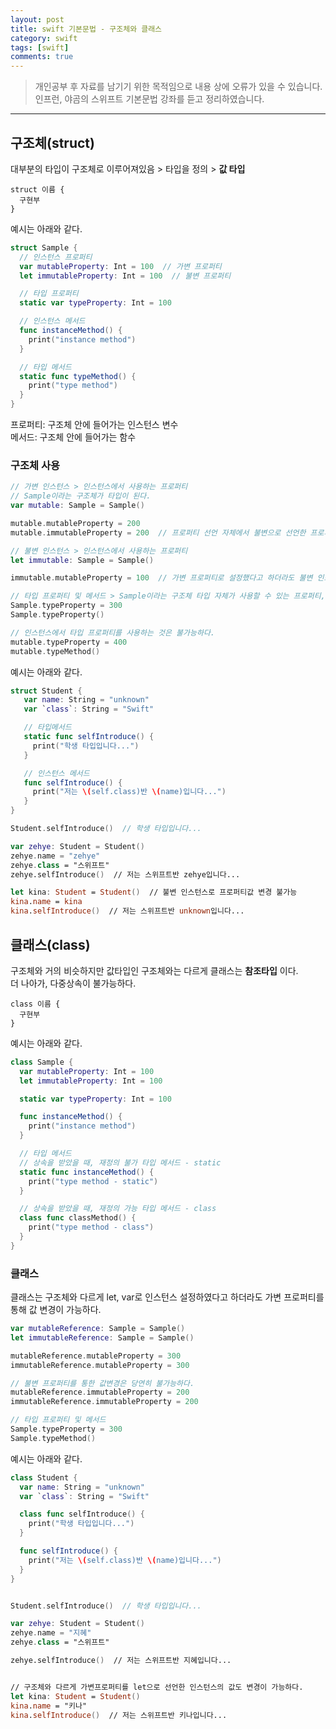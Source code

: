 ```yaml
---
layout: post
title: swift 기본문법 - 구조체와 클래스
category: swift
tags: [swift]
comments: true
---
```


> 개인공부 후 자료를 남기기 위한 목적임으로 내용 상에 오류가 있을 수 있습니다.    
인프런, 야곰의 스위프트 기본문법 강좌를 듣고 정리하였습니다.

<hr>


## 구조체(struct)

대부분의 타입이 구조체로 이루어져있음 > 타입을 정의 > **값 타입**

```
struct 이름 {
  구현부
}
```

예시는 아래와 같다.

```swift
struct Sample {
  // 인스턴스 프로퍼티
  var mutableProperty: Int = 100  // 가변 프로퍼티
  let immutableProperty: Int = 100  // 불변 프로퍼티

  // 타입 프로퍼티
  static var typeProperty: Int = 100  

  // 인스턴스 메서드
  func instanceMethod() {
    print("instance method")
  }

  // 타입 메서드
  static func typeMethod() {
    print("type method")
  }
}
```

프로퍼티: 구조체 안에 들어가는 인스턴스 변수<br>
메서드: 구조체 안에 들어가는 함수



### 구조체 사용

```swift
// 가변 인스턴스 > 인스턴스에서 사용하는 프로퍼티
// Sample이라는 구조체가 타입이 된다.
var mutable: Sample = Sample()

mutable.mutableProperty = 200
mutable.immutableProperty = 200  // 프로퍼티 선언 자체에서 불변으로 선언한 프로퍼티의 값은 변경 불가능하다.

// 불변 인스턴스 > 인스턴스에서 사용하는 프로퍼티
let immutable: Sample = Sample()

immutable.mutableProperty = 100  // 가변 프로퍼티로 설정했다고 하더라도 불변 인스턴스의 갑은 변경 불가능하다.

// 타입 프로퍼티 및 메서드 > Sample이라는 구조체 타입 자체가 사용할 수 있는 프로퍼티, 메서드
Sample.typeProperty = 300
Sample.typeProperty()

// 인스턴스에서 타입 프로퍼티를 사용하는 것은 불가능하다.
mutable.typeProperty = 400
mutable.typeMethod()
```

예시는 아래와 같다.

```swift
struct Student {
   var name: String = "unknown"
   var `class`: String = "Swift"

   // 타입메서드
   static func selfIntroduce() {
     print("학생 타입입니다...")
   }

   // 인스턴스 메서드
   func selfIntroduce() {
     print("저는 \(self.class)반 \(name)입니다...")
   }
}

Student.selfIntroduce()  // 학생 타입입니다...

var zehye: Student = Student()
zehye.name = "zehye"
zehye.class = "스위프트"
zehye.selfIntroduce()  // 저는 스위프트반 zehye입니다...

let kina: Student = Student()  // 불변 인스턴스로 프로퍼티값 변경 불가능
kina.name = kina
kina.selfIntroduce()  // 저는 스위프트반 unknown입니다...
```


## 클래스(class)

구조체와 거의 비슷하지만 값타입인 구조체와는 다르게 클래스는 **참조타입** 이다.<br>
더 나아가, 다중상속이 불가능하다.

```
class 이름 {
  구현부
}
```

예시는 아래와 같다.

```swift
class Sample {
  var mutableProperty: Int = 100
  let immutableProperty: Int = 100

  static var typeProperty: Int = 100

  func instanceMethod() {
    print("instance method")
  }

  // 타입 메서드
  // 상속을 받았을 때, 재정의 불가 타입 메서드 - static
  static func instanceMethod() {
    print("type method - static")
  }

  // 상속을 받았을 때, 재정의 가능 타입 메서드 - class
  class func classMethod() {
    print("type method - class")
  }
}
```


### 클래스

클래스는 구조체와 다르게 let, var로 인스턴스 설정하였다고 하더라도 가변 프로퍼티를 통해 값 변경이 가능하다.

```swift
var mutableReference: Sample = Sample()
let immutableReference: Sample = Sample()

mutableReference.mutableProperty = 300
immutableReference.mutableProperty = 300

// 불변 프로퍼티를 통한 값변경은 당연히 불가능하다.
mutableReference.immutableProperty = 200
immutableReference.immutableProperty = 200

// 타입 프로퍼티 및 메서드
Sample.typeProperty = 300
Sample.typeMethod()
```

예시는 아래와 같다.

```swift
class Student {
  var name: String = "unknown"
  var `class`: String = "Swift"

  class func selfIntroduce() {
    print("학생 타입입니다...")
  }

  func selfIntroduce() {
    print("저는 \(self.class)반 \(name)입니다...")
  }
}


Student.selfIntroduce()  // 학생 타입입니다...

var zehye: Student = Student()
zehye.name = "지혜"
zehye.class = "스위프트"

zehye.selfIntroduce()  // 저는 스위프트반 지혜입니다...


// 구조체와 다르게 가변프로퍼티를 let으로 선언한 인스턴스의 값도 변경이 가능하다.
let kina: Student = Student()
kina.name = "키나"
kina.selfIntroduce()  // 저는 스위프트반 키나입니다...
```
